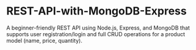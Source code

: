 # REST-API-with-MongoDB-Express
A beginner-friendly REST API using Node.js, Express, and MongoDB that supports user registration/login and full CRUD operations for a product model (name, price, quantity).
